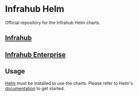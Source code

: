 # Infrahub Helm

Official repository for the Infrahub Helm charts.

## [Infrahub](charts/infrahub/)

## [Infrahub Enterprise](charts/infrahub-enterprise/)

## Usage

[Helm](https://helm.sh) must be installed to use the charts.
Please refer to Helm's [documentation](https://helm.sh/docs/) to get started.

